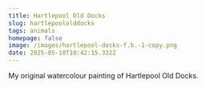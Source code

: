 ```yaml
---
title: Hartlepool Old Docks
slug: hartlepoololddocks
tags: animals
homepage: false
image: /images/hartlepool-docks-f.b.-1-copy.png
date: 2025-05-10T10:42:15.332Z
---
```

My original watercolour painting of Hartlepool Old Docks.
